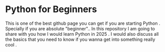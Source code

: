 # Python for Beginners
This is one of the best github page you can get if you are starting Python . Specially if you are absolute "beginner"..
In this repository I am going to share with you how I would learn Python in 2025 . I would also discuss all the basics that 
you need to know if you wanna get into something really cool . 
